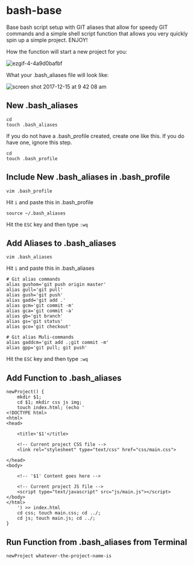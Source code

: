 # bash-base
Base bash script setup with GIT aliases that allow for speedy GIT commands and a simple shell script function that allows you very quickly spin up a simple project. ENJOY!

How the function will start a new project for you:

![ezgif-4-4a9d0bafbf](https://user-images.githubusercontent.com/8548846/34048441-b35146ae-e181-11e7-9d2c-17fca70f33c3.gif)

What your .bash_aliases file will look like:

![screen shot 2017-12-15 at 9 42 08 am](https://user-images.githubusercontent.com/8548846/34046809-4984d5d8-e17c-11e7-9300-cc64092c80cf.png)

## New .bash_aliases
```shell
cd
touch .bash_aliases
```
If you do not have a .bash_profile created, create one like this. If you do have one, ignore this step.
```shell
cd
touch .bash_profile
```

## Include New .bash_aliases in .bash_profile
```shell
vim .bash_profile
```
Hit `i` and paste this in .bash_profile
```shell
source ~/.bash_aliases
```
Hit the `ESC` key and then type `:wq`

## Add Aliases to .bash_aliases
```shell
vim .bash_aliases
```
Hit `i` and paste this in .bash_aliases
```shell
# Git alias commands
alias gushom='git push origin master'
alias gull='git pull'
alias gush='git push'
alias gadd='git add .'
alias gcm='git commit -m'
alias gca='git commit -a'
alias gb='git branch'
alias gs='git status'
alias gco='git checkout'

# Git alias Muli-commands
alias gaddcm='git add .;git commit -m'
alias gpp='git pull; git push'
```
Hit the `ESC` key and then type `:wq`

## Add Function to .bash_aliases
```shell
newProject() {
	mkdir $1;
	cd $1; mkdir css js img;
	touch index.html; (echo '
<!DOCTYPE html>
<html>
<head>

	<title>'$1'</title>

	<!-- Current project CSS file -->
	<link rel="stylesheet" type="text/css" href="css/main.css">

</head>
<body>

	<!-- '$1' Content goes here -->
	
	<!-- Current project JS file -->
	<script type="text/javascript" src="js/main.js"></script>
</body>
</html>
	') >> index.html
	cd css; touch main.css; cd ../;
	cd js; touch main.js; cd ../;
}
```

## Run Function from .bash_aliases from Terminal
```shell
newProject whatever-the-project-name-is
```
